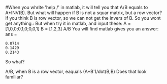 #When you whrite 'help /' in matlab, it will tell you that A/B equals to A*INV(B). 
But what will happen if B is not a squar matrix, but a row vector?
If you think B is row vector, so we can not get the invers of B. So you wont get anything.:
But when try it in matlab, and input these:
  A = [1,0,0;0,1,0;0,0,1]
  B = [1,2,3]
  A/B
You will find matlab gives you an answer:
ans =

    0.0714
    0.1429
    0.2143
So what?

A/B, when B is a row vector, eaquals (A*B')/dot(B,B)
Does that look familiar? 
